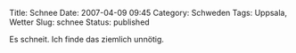 Title: Schnee
Date: 2007-04-09 09:45
Category: Schweden
Tags: Uppsala, Wetter
Slug: schnee
Status: published

Es schneit. Ich finde das ziemlich unnötig.

